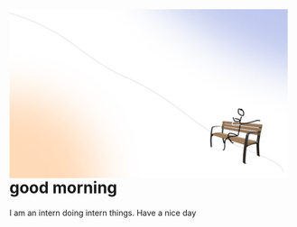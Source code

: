 <img align="left" width="493" height="300" src="images/ghheader.png">

# good morning

I am an intern doing intern things. Have a nice day
